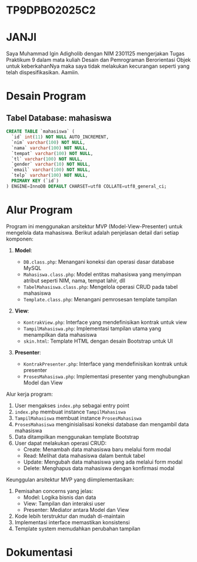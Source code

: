 # TP9DPBO2025C2

# JANJI

Saya Muhammad Igin Adigholib dengan NIM 2301125 mengerjakan Tugas Praktikum 9 dalam mata kuliah Desain dan Pemrograman Berorientasi Objek untuk keberkahanNya maka saya tidak melakukan kecurangan seperti yang telah dispesifikasikan. Aamiin.

# Desain Program

## Tabel Database: mahasiswa

```sql
CREATE TABLE `mahasiswa` (
  `id` int(11) NOT NULL AUTO_INCREMENT,
  `nim` varchar(100) NOT NULL,
  `nama` varchar(100) NOT NULL,
  `tempat` varchar(100) NOT NULL,
  `tl` varchar(100) NOT NULL,
  `gender` varchar(10) NOT NULL,
  `email` varchar(100) NOT NULL,
  `telp` varchar(100) NOT NULL,
  PRIMARY KEY (`id`)
) ENGINE=InnoDB DEFAULT CHARSET=utf8 COLLATE=utf8_general_ci;
```

# Alur Program

Program ini menggunakan arsitektur MVP (Model-View-Presenter) untuk mengelola data mahasiswa. Berikut adalah penjelasan detail dari setiap komponen:

1. **Model**:

   - `DB.class.php`: Menangani koneksi dan operasi dasar database MySQL
   - `Mahasiswa.class.php`: Model entitas mahasiswa yang menyimpan atribut seperti NIM, nama, tempat lahir, dll
   - `TabelMahasiswa.class.php`: Mengelola operasi CRUD pada tabel mahasiswa
   - `Template.class.php`: Menangani pemrosesan template tampilan

2. **View**:

   - `KontrakView.php`: Interface yang mendefinisikan kontrak untuk view
   - `TampilMahasiswa.php`: Implementasi tampilan utama yang menampilkan data mahasiswa
   - `skin.html`: Template HTML dengan desain Bootstrap untuk UI

3. **Presenter**:
   - `KontrakPresenter.php`: Interface yang mendefinisikan kontrak untuk presenter
   - `ProsesMahasiswa.php`: Implementasi presenter yang menghubungkan Model dan View

Alur kerja program:

1. User mengakses `index.php` sebagai entry point
2. `index.php` membuat instance `TampilMahasiswa`
3. `TampilMahasiswa` membuat instance `ProsesMahasiswa`
4. `ProsesMahasiswa` menginisialisasi koneksi database dan mengambil data mahasiswa
5. Data ditampilkan menggunakan template Bootstrap
6. User dapat melakukan operasi CRUD:
   - Create: Menambah data mahasiswa baru melalui form modal
   - Read: Melihat data mahasiswa dalam bentuk tabel
   - Update: Mengubah data mahasiswa yang ada melalui form modal
   - Delete: Menghapus data mahasiswa dengan konfirmasi modal

Keunggulan arsitektur MVP yang diimplementasikan:

1. Pemisahan concerns yang jelas:
   - Model: Logika bisnis dan data
   - View: Tampilan dan interaksi user
   - Presenter: Mediator antara Model dan View
2. Kode lebih terstruktur dan mudah di-maintain
3. Implementasi interface memastikan konsistensi
4. Template system memudahkan perubahan tampilan

# Dokumentasi


